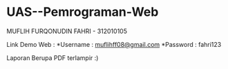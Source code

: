# UAS--Pemrograman-Web
MUFLIH FURQONUDIN FAHRI - 312010105

Link Demo Web :
*Username : muflihff08@gmail.com
*Password : fahri123

Laporan Berupa PDF terlampir :)
